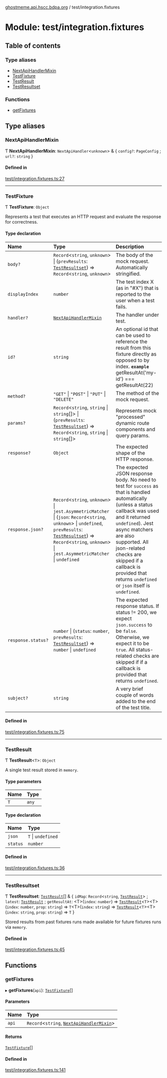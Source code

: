 [ghostmeme.api.hscc.bdpa.org](../README.md) / test/integration.fixtures

# Module: test/integration.fixtures

## Table of contents

### Type aliases

- [NextApiHandlerMixin](test_integration_fixtures.md#nextapihandlermixin)
- [TestFixture](test_integration_fixtures.md#testfixture)
- [TestResult](test_integration_fixtures.md#testresult)
- [TestResultset](test_integration_fixtures.md#testresultset)

### Functions

- [getFixtures](test_integration_fixtures.md#getfixtures)

## Type aliases

### NextApiHandlerMixin

Ƭ **NextApiHandlerMixin**: `NextApiHandler`<`unknown`\> & { `config?`: `PageConfig` ; `url?`: `string`  }

#### Defined in

[test/integration.fixtures.ts:27](https://github.com/nhscc/ghostmeme.api.hscc.bdpa.org/blob/40f330c/test/integration.fixtures.ts#L27)

___

### TestFixture

Ƭ **TestFixture**: `Object`

Represents a test that executes an HTTP request and evaluate the response
for correctness.

#### Type declaration

| Name | Type | Description |
| :------ | :------ | :------ |
| `body?` | `Record`<`string`, `unknown`\> \| (`prevResults`: [`TestResultset`](test_integration_fixtures.md#testresultset)) => `Record`<`string`, `unknown`\> | The body of the mock request. Automatically stringified. |
| `displayIndex` | `number` | The test index X (as in "#X") that is reported to the user when a test fails. |
| `handler?` | [`NextApiHandlerMixin`](test_integration_fixtures.md#nextapihandlermixin) | The handler under test. |
| `id?` | `string` | An optional id that can be used to reference the result from this fixture directly as opposed to by index.  **`example`** getResultAt('my-id') === getResultAt(22) |
| `method?` | ``"GET"`` \| ``"POST"`` \| ``"PUT"`` \| ``"DELETE"`` | The method of the mock request. |
| `params?` | `Record`<`string`, `string` \| `string`[]\> \| (`prevResults`: [`TestResultset`](test_integration_fixtures.md#testresultset)) => `Record`<`string`, `string` \| `string`[]\> | Represents mock "processed" dynamic route components and query params. |
| `response?` | `Object` | The expected shape of the HTTP response. |
| `response.json?` | `Record`<`string`, `unknown`\> \| `jest.AsymmetricMatcher` \| (`json`: `Record`<`string`, `unknown`\> \| `undefined`, `prevResults`: [`TestResultset`](test_integration_fixtures.md#testresultset)) => `Record`<`string`, `unknown`\> \| `jest.AsymmetricMatcher` \| `undefined` | The expected JSON response body. No need to test for `success` as that is handled automatically (unless a status callback was used and it returned `undefined`). Jest async matchers are also supported. All json-related checks are skipped if a callback is provided that returns `undefined` or `json` itself is `undefined`. |
| `response.status?` | `number` \| (`status`: `number`, `prevResults`: [`TestResultset`](test_integration_fixtures.md#testresultset)) => `number` \| `undefined` | The expected response status. If status != 200, we expect `json.success` to be `false`. Otherwise, we expect it to be `true`. All status-related checks are skipped if if a callback is provided that returns `undefined`. |
| `subject?` | `string` | A very brief couple of words added to the end of the test title. |

#### Defined in

[test/integration.fixtures.ts:75](https://github.com/nhscc/ghostmeme.api.hscc.bdpa.org/blob/40f330c/test/integration.fixtures.ts#L75)

___

### TestResult

Ƭ **TestResult**<`T`\>: `Object`

A single test result stored in `memory`.

#### Type parameters

| Name | Type |
| :------ | :------ |
| `T` | `any` |

#### Type declaration

| Name | Type |
| :------ | :------ |
| `json` | `T` \| `undefined` |
| `status` | `number` |

#### Defined in

[test/integration.fixtures.ts:36](https://github.com/nhscc/ghostmeme.api.hscc.bdpa.org/blob/40f330c/test/integration.fixtures.ts#L36)

___

### TestResultset

Ƭ **TestResultset**: [`TestResult`](test_integration_fixtures.md#testresult)[] & { `idMap`: `Record`<`string`, [`TestResult`](test_integration_fixtures.md#testresult)\> ; `latest`: [`TestResult`](test_integration_fixtures.md#testresult) ; `getResultAt`: <T\>(`index`: `number`) => [`TestResult`](test_integration_fixtures.md#testresult)<`T`\><T\>(`index`: `number`, `prop`: `string`) => `T`<T\>(`index`: `string`) => [`TestResult`](test_integration_fixtures.md#testresult)<`T`\><T\>(`index`: `string`, `prop`: `string`) => `T`  }

Stored results from past fixtures runs made available for future fixtures
runs via `memory`.

#### Defined in

[test/integration.fixtures.ts:45](https://github.com/nhscc/ghostmeme.api.hscc.bdpa.org/blob/40f330c/test/integration.fixtures.ts#L45)

## Functions

### getFixtures

▸ **getFixtures**(`api`): [`TestFixture`](test_integration_fixtures.md#testfixture)[]

#### Parameters

| Name | Type |
| :------ | :------ |
| `api` | `Record`<`string`, [`NextApiHandlerMixin`](test_integration_fixtures.md#nextapihandlermixin)\> |

#### Returns

[`TestFixture`](test_integration_fixtures.md#testfixture)[]

#### Defined in

[test/integration.fixtures.ts:141](https://github.com/nhscc/ghostmeme.api.hscc.bdpa.org/blob/40f330c/test/integration.fixtures.ts#L141)
